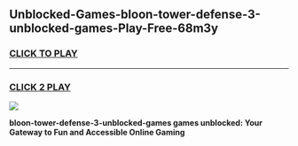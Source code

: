 
## Unblocked-Games-bloon-tower-defense-3-unblocked-games-Play-Free-68m3y
<h3>
<a href="https://premium76.site?title=bloon-tower-defense-3-unblocked-games&ref=23A">CLICK TO PLAY</a></h3>
<hr>

<h3>
<a href="https://premium76.site?title=bloon-tower-defense-3-unblocked-games&ref=23A">CLICK 2 PLAY</a>
  
</h3>

<a href="https://premium76.site?title=bloon-tower-defense-3-unblocked-games&ref=23A"><img src="https://clearcache.store/games.png"></a>


**bloon-tower-defense-3-unblocked-games games unblocked: Your Gateway to Fun and Accessible Online Gaming**
